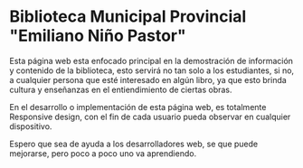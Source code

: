 # Biblioteca Municipal Provincial "Emiliano Niño Pastor"

Esta página web esta enfocado principal en la demostración de información y contenido de la biblioteca, esto servirá no tan solo a los estudiantes, si no, a cualquier persona
que esté interesado en algún libro, ya que esto brinda cultura y enseñanzas en el entiendimiento de ciertas obras.

En el desarrollo o implementación de esta página web, es totalmente Responsive design, con el fin de cada usuario pueda observar en cualquier dispositivo.

Espero que sea de ayuda a los desarrolladores web, se que puede mejorarse, pero poco a poco uno va aprendiendo.

